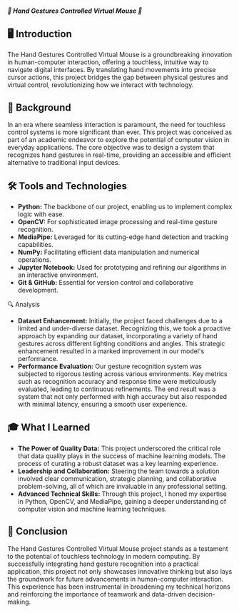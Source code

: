 ##### 🌟 Hand Gestures Controlled Virtual Mouse 🌟

## 🖥️ Introduction

The Hand Gestures Controlled Virtual Mouse is a groundbreaking innovation in human-computer interaction, offering a touchless, intuitive way to navigate digital interfaces. By translating hand movements into precise cursor actions, this project bridges the gap between physical gestures and virtual control, revolutionizing how we interact with technology.

## 📜 Background

In an era where seamless interaction is paramount, the need for touchless control systems is more significant than ever. This project was conceived as part of an academic endeavor to explore the potential of computer vision in everyday applications. The core objective was to design a system that recognizes hand gestures in real-time, providing an accessible and efficient alternative to traditional input devices.

## 🛠️ Tools and Technologies

- **Python:** The backbone of our project, enabling us to implement complex logic with ease.
- **OpenCV:** For sophisticated image processing and real-time gesture recognition.
- **MediaPipe:** Leveraged for its cutting-edge hand detection and tracking capabilities.
- **NumPy:** Facilitating efficient data manipulation and numerical operations.
- **Jupyter Notebook:** Used for prototyping and refining our algorithms in an interactive environment.
- **Git & GitHub:** Essential for version control and collaborative development.

🔍 Analysis

- **Dataset Enhancement:** Initially, the project faced challenges due to a limited and under-diverse dataset. Recognizing this, we took a proactive approach by expanding our dataset, incorporating a variety of hand gestures across different lighting conditions and angles. This strategic enhancement resulted in a marked improvement in our model's performance.
- **Performance Evaluation:** Our gesture recognition system was subjected to rigorous testing across various environments. Key metrics such as recognition accuracy and response time were meticulously evaluated, leading to continuous refinements. The end result was a system that not only performed with high accuracy but also responded with minimal latency, ensuring a smooth user experience.

## 🎓 What I Learned

- **The Power of Quality Data:** This project underscored the critical role that data quality plays in the success of machine learning models. The process of curating a robust dataset was a key learning experience.
- **Leadership and Collaboration:** Steering the team towards a solution involved clear communication, strategic planning, and collaborative problem-solving, all of which are invaluable in any professional setting.
- **Advanced Technical Skills:** Through this project, I honed my expertise in Python, OpenCV, and MediaPipe, gaining a deeper understanding of computer vision and machine learning techniques.

## 🏁 Conclusion

The Hand Gestures Controlled Virtual Mouse project stands as a testament to the potential of touchless technology in modern computing. By successfully integrating hand gesture recognition into a practical application, this project not only showcases innovative thinking but also lays the groundwork for future advancements in human-computer interaction. This experience has been instrumental in broadening my technical horizons and reinforcing the importance of teamwork and data-driven decision-making.
